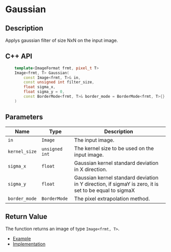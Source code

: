 # Gaussian

## Description
Applys gaussian filter of size NxN on the input image.

## C++ API


```c++
	template<ImageFormat frmt, pixel_t T>
	Image<frmt, T> Gaussian(
		const Image<frmt, T>& in,
		const unsigned int filter_size,
		float sigma_x,
		float sigma_y = 0,
		const BorderMode<frmt, T>& border_mode = BorderMode<frmt, T>{}
	)
```
## Parameters

| Name           | Type           | Description                                                                                              |
|----------------|----------------|----------------------------------------------------------------------------------------------------------|
| `in`           | `Image`        | The input image.                                                                                         |
| `kernel_size`  | `unsigned int` | The kernel size to be used on the input image.                                                           |
| `sigma_x`      | `float`        | Gaussian kernel standard deviation in X direction.                                                       |
| `sigma_y`      | `float`        | Gaussian kernel standard deviation in Y direction, if sigmaY is zero, it is set to be equal to sigmaX    |
| `border_mode`  | `BorderMode` | The pixel extrapolation method.                                                              |

## Return Value
The function returns an image of type `Image<frmt, T>`.

* [Example](../../../Examples/Filters/Gaussian)
* [Implementation](../../../../code/Gaussian/Gaussian.cpp)